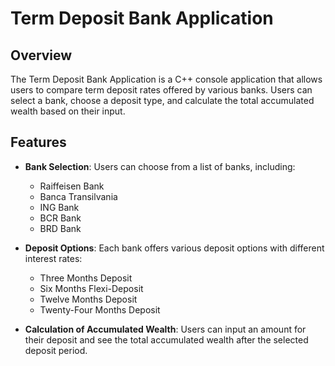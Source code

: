 # Term Deposit Bank Application

## Overview

The Term Deposit Bank Application is a C++ console application that allows users to compare term deposit rates offered by various banks. Users can select a bank, choose a deposit type, and calculate the total accumulated wealth based on their input.

## Features

- **Bank Selection**: Users can choose from a list of banks, including:
  - Raiffeisen Bank
  - Banca Transilvania
  - ING Bank
  - BCR Bank
  - BRD Bank

- **Deposit Options**: Each bank offers various deposit options with different interest rates:
  - Three Months Deposit
  - Six Months Flexi-Deposit
  - Twelve Months Deposit
  - Twenty-Four Months Deposit

- **Calculation of Accumulated Wealth**: Users can input an amount for their deposit and see the total accumulated wealth after the selected deposit period.
